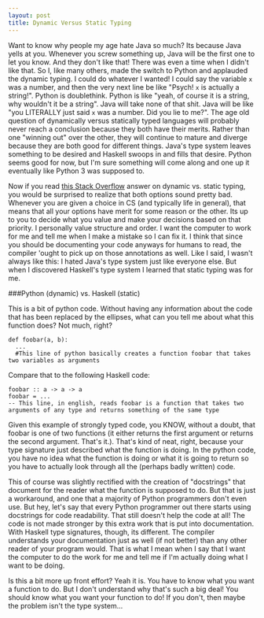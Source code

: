 ```yaml
---
layout: post
title: Dynamic Versus Static Typing
---
```


Want to know why people my age hate Java so much? Its because Java yells at you. Whenever you screw something up, Java will be the first one to let you know. And they don't like that! There was even a time when I didn't like that. So I, like many others, made the switch to Python and applauded the dynamic typing. I could do whatever I wanted! I could say the variable `x` was a number, and then the very next line be like "Psych! `x` is actually a string!". Python is doublethink. Python is like "yeah, of course it is a string, why wouldn't it be a string". Java will take none of that shit. Java will be like "you LITERALLY just said `x` was a number. Did you lie to me?". The age old question of dynamically versus statically typed languages will probably never reach a conclusion because they both have their merits. Rather than one "winning out" over the other, they will continue to mature and diverge because they are both good for different things. Java's type system leaves something to be desired and Haskell swoops in and fills that desire. Python seems good for now, but I'm sure something will come along and one up it eventually like Python 3 was supposed to. 

Now if you read [this Stack Overflow](stackoverflow.com/a/125379/3861396) answer on dynamic vs. static typing, you would be surprised to realize that both options sound pretty bad. Whenever you are given a choice in CS (and typically life in general), that means that all your options have merit for some reason or the other. Its up to you to decide what you value and make your decisions based on that priority. I personally value structure and order. I want the computer to work for me and tell me when I make a mistake so I can fix it. I think that since you should be documenting your code anyways for humans to read, the compiler 'ought to pick up on those annotations as well. Like I said, I wasn't always like this: I hated Java's type system just like everyone else. But when I discovered Haskell's type system I learned that static typing was for me. 

###Python (dynamic) vs. Haskell (static)

This is a bit of python code. Without having any information about the code that has been replaced by the ellipses, what can you tell me about what this function does? Not much, right?

	def foobar(a, b):
	  ...
	  #This line of python basically creates a function foobar that takes two variables as arguments

Compare that to the following Haskell code:

	foobar :: a -> a -> a
	foobar = ...
	-- This line, in english, reads foobar is a function that takes two arguments of any type and returns something of the same type

Given this example of strongly typed code, you KNOW, without a doubt, that foobar is one of two functions (it either returns the first argument or returns the second argument. That's it.). That's kind of neat, right, because your type signature just described what the function is doing. In the python code, you have no idea what the function is doing or what it is going to return so you have to actually look through all the (perhaps badly written) code. 

This of course was slightly rectified with the creation of "docstrings" that document for the reader what the function is supposed to do. But that is just a workaround, and one that a majority of Python programmers don't even use. But hey, let's say that every Python programmer out there starts using docstrings for code readability. That still doesn't help the code at all! The code is not made stronger by this extra work that is put into documentation. With Haskell type signatures, though, its different. The compiler understands your documentation just as well (if not better) than any other reader of your program would. That is what I mean when I say that I want the computer to do the work for me and tell me if I'm actually doing what I want to be doing. 

Is this a bit more up front effort? Yeah it is. You have to know what you want a function to do. But I don't understand why that's such a big deal! You should know what you want your function to do! If you don't, then maybe the problem isn't the type system...

	

